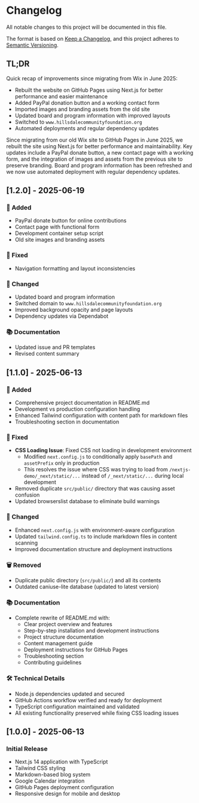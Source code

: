 # Changelog

All notable changes to this project will be documented in this file.

The format is based on [Keep a Changelog](https://keepachangelog.com/en/1.0.0/),
and this project adheres to [Semantic Versioning](https://semver.org/spec/v2.0.0.html).

## TL;DR

Quick recap of improvements since migrating from Wix in June 2025:

- Rebuilt the website on GitHub Pages using Next.js for better performance
  and easier maintenance
- Added PayPal donation button and a working contact form
- Imported images and branding assets from the old site
- Updated board and program information with improved layouts
- Switched to `www.hillsdalecommunityfoundation.org`
- Automated deployments and regular dependency updates

Since migrating from our old Wix site to GitHub Pages in June 2025, we rebuilt
the site using Next.js for better performance and maintainability. Key updates
include a PayPal donate button, a new contact page with a working form, and the
integration of images and assets from the previous site to preserve branding.
Board and program information has been refreshed and we now use automated
deployment with regular dependency updates.


## [1.2.0] - 2025-06-19

### 🚀 Added
- PayPal donate button for online contributions
- Contact page with functional form
- Development container setup script
- Old site images and branding assets

### 🐛 Fixed
- Navigation formatting and layout inconsistencies

### 🔧 Changed
- Updated board and program information
- Switched domain to `www.hillsdalecommunityfoundation.org`
- Improved background opacity and page layouts
- Dependency updates via Dependabot

### 📚 Documentation
- Updated issue and PR templates
- Revised content summary

## [1.1.0] - 2025-06-13

### 🚀 Added
- Comprehensive project documentation in README.md
- Development vs production configuration handling
- Enhanced Tailwind configuration with content path for markdown files
- Troubleshooting section in documentation

### 🐛 Fixed
- **CSS Loading Issue**: Fixed CSS not loading in development environment
  - Modified `next.config.js` to conditionally apply `basePath` and `assetPrefix` only in production
  - This resolves the issue where CSS was trying to load from `/nextjs-demo/_next/static/...` instead of `/_next/static/...` during local development
- Removed duplicate `src/public/` directory that was causing asset confusion
- Updated browserslist database to eliminate build warnings

### 🔧 Changed
- Enhanced `next.config.js` with environment-aware configuration
- Updated `tailwind.config.ts` to include markdown files in content scanning
- Improved documentation structure and deployment instructions

### 🗑️ Removed
- Duplicate public directory (`src/public/`) and all its contents
- Outdated caniuse-lite database (updated to latest version)

### 📚 Documentation
- Complete rewrite of README.md with:
  - Clear project overview and features
  - Step-by-step installation and development instructions
  - Project structure documentation
  - Content management guide
  - Deployment instructions for GitHub Pages
  - Troubleshooting section
  - Contributing guidelines

### 🛠️ Technical Details
- Node.js dependencies updated and secured
- GitHub Actions workflow verified and ready for deployment
- TypeScript configuration maintained and validated
- All existing functionality preserved while fixing CSS loading issues

## [1.0.0] - 2025-06-13

### Initial Release
- Next.js 14 application with TypeScript
- Tailwind CSS styling
- Markdown-based blog system
- Google Calendar integration
- GitHub Pages deployment configuration
- Responsive design for mobile and desktop
